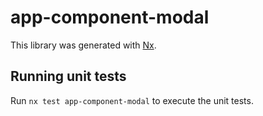 # app-component-modal

This library was generated with [Nx](https://nx.dev).

## Running unit tests

Run `nx test app-component-modal` to execute the unit tests.
